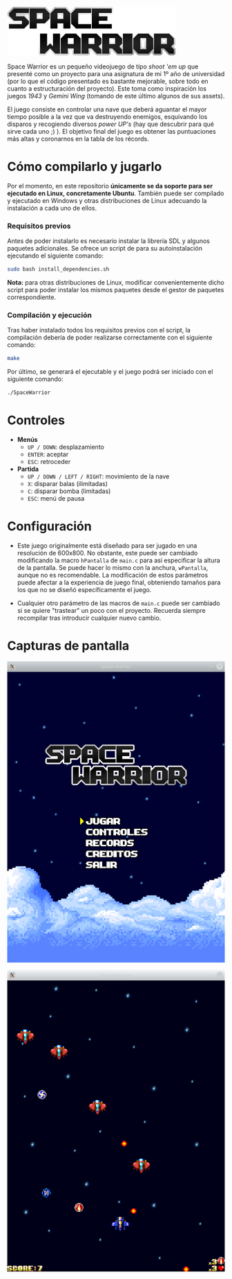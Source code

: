 ![Space Warrior](https://github.com/Adrian-2105/SpaceWarrior/blob/main/assets/logo.png)

Space Warrior es un pequeño videojuego de tipo *shoot 'em up* que presenté como un proyecto para una asignatura de mi 1º año de universidad (por lo que el código presentado es bastante mejorable, sobre todo en cuanto a estructuración del proyecto). Este toma como inspiración los juegos *1943* y *Gemini Wing* (tomando de este último algunos de sus assets).

El juego consiste en controlar una nave que deberá aguantar el mayor tiempo posible a la vez que va destruyendo enemigos, esquivando los disparos y recogiendo diversos *power UP's* (hay que descubrir para qué sirve cada uno ;) ). El objetivo final del juego es obtener las puntuaciones más altas y coronarnos en la tabla de los récords.

# Cómo compilarlo y jugarlo

Por el momento, en este repositorio **únicamente se da soporte para ser ejecutado en Linux, concretamente Ubuntu**. También puede ser compilado y ejecutado en Windows y otras distribuciones de Linux adecuando la instalación a cada uno de ellos.

### Requisitos previos

Antes de poder instalarlo es necesario instalar la librería SDL y algunos paquetes adicionales. Se ofrece un script de para su autoinstalación ejecutando el siguiente comando:

```bash
sudo bash install_dependencies.sh
```

**Nota:** para otras distribuciones de Linux, modificar convenientemente dicho script para poder instalar los mismos paquetes desde el gestor de paquetes correspondiente.

### Compilación y ejecución

Tras haber instalado todos los requisitos previos con el script, la compilación debería de poder realizarse correctamente con el siguiente comando:

```bash
make
```

Por último, se generará el ejecutable y el juego podrá ser iniciado con el siguiente comando:

```bash
./SpaceWarrior
```

# Controles

- **Menús**
  - `UP / DOWN`: desplazamiento
  - `ENTER`: aceptar
  - `ESC`: retroceder
- **Partida**
  - `UP / DOWN / LEFT / RIGHT`: movimiento de la nave
  - `X`: disparar balas (ilimitadas)
  - `C`: disparar bomba (limitadas)
  - `ESC`: menú de pausa
  
# Configuración

- Este juego originalmente está diseñado para ser jugado en una resolución de 600x800. No obstante, este puede ser cambiado modificando la macro `hPantalla` de `main.c` para así especificar la altura de la pantalla. Se puede hacer lo mismo con la anchura, `wPantalla`, aunque no es recomendable. La modificación de estos parámetros puede afectar a la experiencia de juego final, obteniendo tamaños para los que no se diseñó específicamente el juego.

- Cualquier otro parámetro de las macros de `main.c` puede ser cambiado si se quiere "trastear" un poco con el proyecto. Recuerda siempre recompilar tras introducir cualquier nuevo cambio.

# Capturas de pantalla

![Screenshot menú](https://github.com/Adrian-2105/SpaceWarrior/blob/main/docs/screenshots/menu.png)

![Screenshot menú](https://github.com/Adrian-2105/SpaceWarrior/blob/main/docs/screenshots/partida.png)
